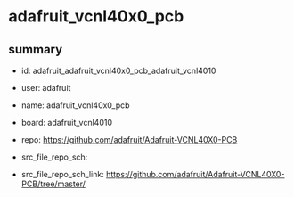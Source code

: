 # adafruit_vcnl40x0_pcb
 
## summary 
* id: adafruit_adafruit_vcnl40x0_pcb_adafruit_vcnl4010
* user: adafruit
* name: adafruit_vcnl40x0_pcb
* board: adafruit_vcnl4010
* repo: https://github.com/adafruit/Adafruit-VCNL40X0-PCB



* src_file_repo_sch: 
* src_file_repo_sch_link: https://github.com/adafruit/Adafruit-VCNL40X0-PCB/tree/master/




